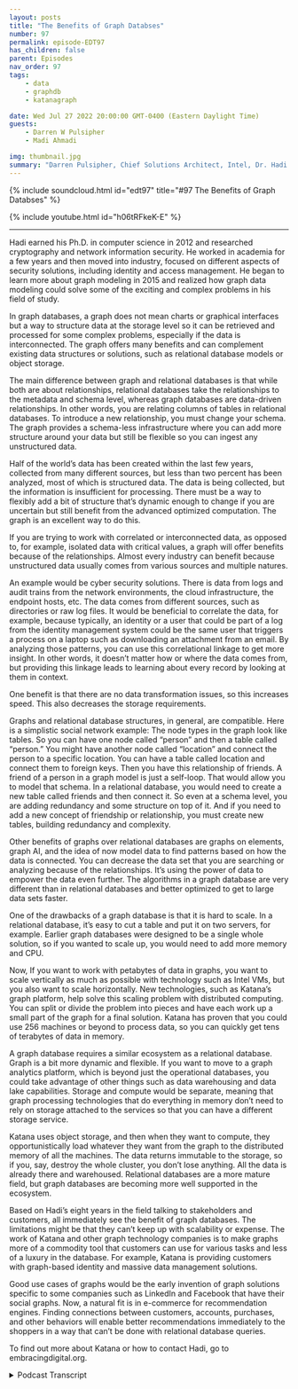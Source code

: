 ```yaml
---
layout: posts
title: "The Benefits of Graph Databses"
number: 97
permalink: episode-EDT97
has_children: false
parent: Episodes
nav_order: 97
tags:
    - data
    - graphdb
    - katanagraph

date: Wed Jul 27 2022 20:00:00 GMT-0400 (Eastern Daylight Time)
guests:
    - Darren W Pulsipher
    - Madi Ahmadi

img: thumbnail.jpg
summary: "Darren Pulsipher, Chief Solutions Architect, Intel, Dr. Hadi Ahmadi, Director of Solutions Architecture, Katana Graph discuss the benefits of graph databases. "
---
```


{% include soundcloud.html id="edt97" title="#97 The Benefits of Graph Databses" %}

{% include youtube.html id="h06tRFkeK-E" %}

---

Hadi earned his Ph.D. in computer science in 2012 and researched cryptography and network information security. He worked in academia for a few years and then moved into industry, focused on different aspects of security solutions, including identity and access management. He began to learn more about graph modeling in 2015 and realized how graph data modeling could solve some of the exciting and complex problems in his field of study.

In graph databases, a graph does not mean charts or graphical interfaces but a way to structure data at the storage level so it can be retrieved and processed for some complex problems, especially if the data is interconnected. The graph offers many benefits and can complement existing data structures or solutions, such as relational database models or object storage.

The main difference between graph and relational databases is that while both are about relationships, relational databases take the relationships to the metadata and schema level, whereas graph databases are data-driven relationships. In other words, you are relating columns of tables in relational databases. To introduce a new relationship, you must change your schema. The graph provides a schema-less infrastructure where you can add more structure around your data but still be flexible so you can ingest any unstructured data.

Half of the world’s data has been created within the last few years, collected from many different sources, but less than two percent has been analyzed, most of which is structured data. The data is being collected, but the information is insufficient for processing. There must be a way to flexibly add a bit of structure that’s dynamic enough to change if you are uncertain but still benefit from the advanced optimized computation. The graph is an excellent way to do this.

If you are trying to work with correlated or interconnected data, as opposed to, for example, isolated data with critical values, a graph will offer benefits because of the relationships. Almost every industry can benefit because unstructured data usually comes from various sources and multiple natures.

An example would be cyber security solutions. There is data from logs and audit trains from the network environments, the cloud infrastructure, the endpoint hosts, etc. The data comes from different sources, such as directories or raw log files. It would be beneficial to correlate the data, for example, because typically, an identity or a user that could be part of a log from the identity management system could be the same user that triggers a process on a laptop such as downloading an attachment from an email. By analyzing those patterns, you can use this correlational linkage to get more insight. In other words, it doesn’t matter how or where the data comes from, but providing this linkage leads to learning about every record by looking at them in context.

One benefit is that there are no data transformation issues, so this increases speed. This also decreases the storage requirements.

Graphs and relational database structures, in general, are compatible. Here is a simplistic social network example: The node types in the graph look like tables. So you can have one node called “person” and then a table called “person.” You might have another node called “location” and connect the person to a specific location. You can have a table called location and connect them to foreign keys. Then you have this relationship of friends. A friend of a person in a graph model is just a self-loop. That would allow you to model that schema. In a relational database, you would need to create a new table called friends and then connect it. So even at a schema level, you are adding redundancy and some structure on top of it. And if you need to add a new concept of friendship or relationship, you must create new tables, building redundancy and complexity.

Other benefits of graphs over relational databases are graphs on elements, graph AI, and the idea of now model data to find patterns based on how the data is connected. You can decrease the data set that you are searching or analyzing because of the relationships. It’s using the power of data to empower the data even further. The algorithms in a graph database are very different than in relational databases and better optimized to get to large data sets faster.

One of the drawbacks of a graph database is that it is hard to scale. In a relational database, it’s easy to cut a table and put it on two servers, for example. Earlier graph databases were designed to be a single whole solution, so if you wanted to scale up, you would need to add more memory and CPU.

Now, If you want to work with petabytes of data in graphs, you want to scale vertically as much as possible with technology such as Intel VMs, but you also want to scale horizontally. New technologies, such as Katana’s graph platform, help solve this scaling problem with distributed computing. You can split or divide the problem into pieces and have each work up a small part of the graph for a final solution. Katana has proven that you could use 256 machines or beyond to process data, so you can quickly get tens of terabytes of data in memory.

A graph database requires a similar ecosystem as a relational database. Graph is a bit more dynamic and flexible. If you want to move to a graph analytics platform, which is beyond just the operational databases, you could take advantage of other things such as data warehousing and data lake capabilities. Storage and compute would be separate, meaning that graph processing technologies that do everything in memory don’t need to rely on storage attached to the services so that you can have a different storage service.

Katana uses object storage, and then when they want to compute, they opportunistically load whatever they want from the graph to the distributed memory of all the machines. The data returns immutable to the storage, so if you, say, destroy the whole cluster, you don’t lose anything. All the data is already there and warehoused. Relational databases are a more mature field, but graph databases are becoming more well supported in the ecosystem.

Based on Hadi’s eight years in the field talking to stakeholders and customers, all immediately see the benefit of graph databases. The limitations might be that they can’t keep up with scalability or expense. The work of Katana and other graph technology companies is to make graphs more of a commodity tool that customers can use for various tasks and less of a luxury in the database. For example, Katana is providing customers with graph-based identity and massive data management solutions.

Good use cases of graphs would be the early invention of graph solutions specific to some companies such as LinkedIn and Facebook that have their social graphs. Now, a natural fit is in e-commerce for recommendation engines. Finding connections between customers, accounts, purchases, and other behaviors will enable better recommendations immediately to the shoppers in a way that can’t be done with relational database queries.

To find out more about Katana or how to contact Hadi, go to embracingdigital.org.




<details>
<summary> Podcast Transcript </summary>

<p>﻿1</p>
<p>Hello, thisis Darren Pulsipher chief solutionarchitect of public sector at Intel.</p>
<p>And welcome to Embracing</p>
<p>Digital Transformation,where we investigate effective change,leveragingpeople, process and technology.</p>
<p>On today's episode,the benefits of Graph Databaseswith Hadi Amadi,</p>
<p>Director of Product Solutionsat Katana Graph.</p>
<p>Hadi, welcome to the show.</p>
<p>Thank you so much for inviting meand giving me this opportunityto be able to talk about thisinteresting topic.</p>
<p>Well, it's really interestingbecause when I first talked to you guysabout graph databases, I was like, yeah,</p>
<p>I know a little bit about graph databases.</p>
<p>Then you blew my head offbecause you taught me a whole lot moreand what you could do.</p>
<p>But before we get into that, Haddie,tell us a little tellmy audience a little bit about yourself.</p>
<p>Sure. Thanks.</p>
<p>Absolutely.</p>
<p>So let me actually start from a littleof my background and where I came from.</p>
<p>I got my peers in computerscience in 2012, did a lot of researchin cryptography, networkinformation securityand were in academiafor in a couple of yearsafter then moved the industryand focused on different aspectsof security solutions from identityand access management to other things.</p>
<p>But I think it was since 2015or so that I started to learnmore about graphdata modeling, graph databases,graph structure.</p>
<p>And it was interesting enough for meto actually start thinking how we couldmodel some of these complex problemsin my field of studyand see whether we can benefitfrom a graph latermodelingand how we can possible better solve them.</p>
<p>And that was interesting enoughfor me to be ableto actually do this kind of things.</p>
<p>And the results were very promising.</p>
<p>You know, I had a lot of productsworked on and that actually made medecide, you know, I want to dedicatemore of my time to grasp.</p>
<p>And that's why I jumped on a graph.</p>
<p>And I'm now there as a directorof solution architecture and also workon the product, very happy to do soand trying to actually befinding those interesting problemsthat are complex enoughthat the existing alternativesolutions cannot tackle.</p>
<p>And hence the graph.</p>
<p>So this is really interestingbecause you guys are trying toin some respects displacea technology that's been around</p>
<p>Right.</p>
<p>Those have been around since the dawn of.</p>
<p>All. Of your data structuresand things like that.</p>
<p>Right. Exactly.</p>
<p>Well, let me first,</p>
<p>I know that most of you know peoplethat are probably listeningto our conversation already know aboutthis concept of the graph graph structure.</p>
<p>But to respect everybodywho might be interested in the podcast,let me tell you first, what do we meanwhen we talk graph reference?</p>
<p>Okay, that sounds great.</p>
<p>First of all, we're not really talkingabout graphs as charts orgraphical interfaces or things like that.</p>
<p>Not even put that matter either.</p>
<p>A graphin a way of visually visualizing data,using those images that could be a sidebenefit or some product.</p>
<p>But you're really talking about a wayto structure your data in a storage levelso that you can retrieveand process this datafor some of the complex problems,especially if this data is interconnected.</p>
<p>On that note,</p>
<p>I should say that it's not.</p>
<p>That graph is going to do the magic andsolve all the problems and we're not here.</p>
<p>At least that's my beliefthat to to replace or completethe existing data structures or solutionsis probably complementing thosefor some of the problemthat they can tackle.</p>
<p>Still, if you look at thesome of the problems, some of the dataand hopefully we can talk about that,the nature of the data will be in a waythat you could still benefit from a keyvalue datastore relational database modelor or object storage for that matter.</p>
<p>So it doesn't mean that graphsare there to solve all the problems.</p>
<p>We really need to look at data and seewhether we can benefit from graphs.</p>
<p>Okay.</p>
<p>So that brings up an interesting pointbecause graph graph databasesare great for linkagesand relationships, right?</p>
<p>Yeah.</p>
<p>But isn't that a relational database?</p>
<p>I mean, the relational databaseis all about relationships.</p>
<p>Has it has it in its own right?</p>
<p>It has it in its term.</p>
<p>So what's the keydifferentiator differential here?</p>
<p>I know relational databases.</p>
<p>I've got a table, I've got you know, I canrelate from one table to another table.</p>
<p>So what's the key differentiator?</p>
<p>Differentiator here? Fair enough.</p>
<p>Now that's very valid.</p>
<p>Very good question.</p>
<p>I'm glad that you asked that.</p>
<p>Yeah, you're right.</p>
<p>And relational databases are all alsoabout respecting relationships.</p>
<p>The main differenceis that in relational databases,we actually took this relationship,the metadata level and the schema levelbrowsing graph database is going to bedata driven relationships.</p>
<p>So relationships are going to be partof the dataversus part of the relational side.</p>
<p>So in other words,in relational databases, we are lettingtables, columns off the tables basically.</p>
<p>And if you want to introducea new relationship, basically,you need to change a schema in a way.</p>
<p>Whereas Graph providesthis code on clothes schemaless infrastructurefor you to be able to actually adda little bit of more structurearound your data, but still be flexibleso you can ingest any sort of unstructureddata as well.</p>
<p>Okay.</p>
<p>So it's great at unstructured data comingin and seamless, which means great forcrave for data.</p>
<p>I don't quite know what the schema is yet.</p>
<p>Right.</p>
<p>So I can see</p>
<p>I can see those those benefits of.</p>
<p>But isn'teverything already stored in a database.</p>
<p>It is.</p>
<p>No, absolutely.</p>
<p>It's just a fact that, again,the main risk thatyou're not facing is big computation.</p>
<p>So we have had a conversationaround big datafor a long while and that thanksto a lot of technology,basically that has been has been builtand providedwithin the last few years,we have been able to collect a lot of datafrom different sources.</p>
<p>So more than half of the world'sdata has been createdwithin the last couple of years,but only. At.</p>
<p>Less than 2% of it has been analyzed,which means that, again,thanks to those datalike sort of experiences,you can slowly collect data, however,and then it gets to processing.</p>
<p>That data is not enough.</p>
<p>It can doso you want to have a way to flexiblyadd a little bit of a structureto this data, not really much.</p>
<p>And it's dynamic enough that you caneasily change it if you're uncertain.</p>
<p>What still benefitfrom optimized advanced computation on itand graph is an excellent way to do so.</p>
<p>So with only 2%of the data being analyzed,most of that data analyzes structured datatoday.</p>
<p>Right? Yeah.</p>
<p>But what percentage is thatunstructured datathat that's sitting out therehave all this new data being generated?</p>
<p>Yeah, it's a very valid questionand a very good question.</p>
<p>I don't really know the exact,you know, basically fraction of that data,but assume that all of that unstructureddata now is is being tackledusing low level APIs of the datalike experience, which works excellent.</p>
<p>But the problem isit lacks the optimizationbecause if you deal with on a structuredlow level data, you can't really doany sort of independent.</p>
<p>Okay.</p>
<p>So how does how does graph databasehelp with that unstructured data orgive it give us some examples.</p>
<p>Yeah, no, fair enough.</p>
<p>So as I said before, again,the let me let me start with this again.</p>
<p>I would love to just make sure that I stayfair with this concept that, hey,if you do have a data that or a problemdeals with data that's that's isolated.</p>
<p>I mean, you have a bunch of a key valuesdocuments you want to store and retrieve.</p>
<p>You don't really need graphif you of your use.</p>
<p>This is all about storing datalots of storage.</p>
<p>You could usean object solution with that.</p>
<p>But if you you're actually trying to workwith correlated data, interconnecteddata, that's where you would benefitfrom graph because of the relationships.</p>
<p>And this comes almost in any industrybecause thethe unstructured datausually comes from a variety of sourcesand variety of structureor I should say natures.</p>
<p>And when I can give an examplethat I may be more versatileas let's say we want to go and docyber security solutions,looking at the logs and audit trailsthat come from the networkenvironments, the cloud infrastructure,the end point hostsand all that, and these are all comingfrom different sources.</p>
<p>The data is different.</p>
<p>Some of them are coming from directories,some from raw log files and so onand so forth.</p>
<p>And we would like to have a way to be ableto correlate the data because typicallyan identity or a userthat could be part of a logthat comes from our identitymanagement system could be the same userthat triggers a process in a laptopor maybe downloadsan attachment from an emailand then out of that.</p>
<p>So if you can actually usethe correlational linkage betweenthis data, you can get more insightfrom it by just analyzing those patterns.</p>
<p>So this is what I'm trying to say.</p>
<p>It doesn't matterhow or where your data is coming from,but providing that sort of linkagebetween these data points,you will be able to learn more about eachand every recordby looking at the context of them.</p>
<p>So I like the context part of part of thisbecause that's where I can really startlooking at real data analytics,where did my data come from?</p>
<p>What else is it related to?</p>
<p>I love the example of an email because</p>
<p>I can't imaginebuilding a relational databasethat shows an email.</p>
<p>Well, I mean, that would be really hardbecause, oh,</p>
<p>I've got attachments to it,</p>
<p>I've got responses, I've got for my data.</p>
<p>Tables would be massiveand there would be so many of them to showall the different relationships.</p>
<p>Yeah.</p>
<p>So, so in graph databases</p>
<p>I can form these relationshipsdynamically as,as my data structures are dynamic.</p>
<p>Is that.</p>
<p>Is that right. Absolutely.</p>
<p>Make itmaybe even to make it more sort of boldas you know,if you have a problem anywhereand you think you can just go to awhiteboard and just model your data with,you know,just some hyper friendly sort of notesthat are connected with edges,then it seems like it can benefitfrom a graph that you don't wantto downgrade that model.</p>
<p>You have in mind to tackle,but just, you know, make it atwo dimensional datastructures, tables and rules and columns.</p>
<p>You would actually be able to storeit as is</p>
<p>I emphasizeas is the graph data structure.</p>
<p>So one it.</p>
<p>Yeah no I like that.</p>
<p>I like that a lotso I can see one of the benefits.</p>
<p>One is</p>
<p>I don't have data transformation issues,so that's going to speed up thingsdramatically.</p>
<p>Right, because I'm not trying to representcomplex relationshipsin several tables,so I'm decreasing also thestorage requirements, right?</p>
<p>That is correct.</p>
<p>That is correct.</p>
<p>I mean, it would be one of those,you know,double resourcethat depending on how you model data,but you're rightthat, you know, let let me just maybetalk about this social networkbecause that's very easy.</p>
<p>Oh, social network.</p>
<p>That's a great. One. Yeah.</p>
<p>So to me,if we want to make it very simplistic,the graphs and relational databasesor relational database function in generalare very compatible.</p>
<p>The no types look like the tables.</p>
<p>So I have a node, cyber sibekothat's a person.</p>
<p>And then I could have a table calledpersonal relational.</p>
<p>That is great.</p>
<p>I might have another.</p>
<p>No talk call location and connectmy person to specific location.</p>
<p>Of course I can have a table call locationand connect them to foreign keys.</p>
<p>Awesome.</p>
<p>Now I have thisrelationship of friendship.</p>
<p>A friend person is a friend of personin my graph model is just so loopkind of thing, right?</p>
<p>That would allow me to just modelthat schema if I want to.</p>
<p>In in a relational database,</p>
<p>I need to createthis new table for friendsand then I need to connect it.</p>
<p>So even at the schema level, I'madding some redundancy and some structureover the top of it.</p>
<p>And if I need to add a new conceptof friendship or relationship,</p>
<p>I need to create new tables. Yeah.</p>
<p>So that is the redundancy of complexity.</p>
<p>So hey, you're right.</p>
<p>And it does add a lot of complexityon traversing tables to get informationon maintenance, management,building indices.</p>
<p>All that stuff now becomes more complexthe more relationship of tablesthat I have.</p>
<p>So I really kind of</p>
<p>I like this a lot in that what,what other benefits do I get from a graphdatabase over relational?</p>
<p>Yeah.</p>
<p>The one other thing about graph databasesis this whole area of graph on elementsin the graph.</p>
<p>I, I'm not going to go into detailsof those things.</p>
<p>And basicallythe idea of being able to now modelyour data and be able to find patternson your data based on that.</p>
<p>The way that data is connected is great.</p>
<p>An example could be PageRankalgorithm, which is put forth by Googleto be able to actually nowsort the the pages that have been searchedover time.</p>
<p>You know, what is the most linkagesto the page and all that?</p>
<p>So once you have a data model as a graph,then you can simply go on a pagelike algorithm across a graphand find a rank for eachand every note based onhow they are connected to the others.</p>
<p>The other example,to be finding the components.</p>
<p>So you have this this big data, you don'tyou have a problem to solve.</p>
<p>You don't know how to tackle thisin a relational database,but if your data was in the graph,the one thing that you could dopossibly can make sense depending onyour problem would be to divideand conquer, to use a connected componentsort of algorithmwith some sort of communitydetection algorithm on the graphto be able to try to get off the subgraphs, which are our focus.</p>
<p>And then you could goand look at a specific subgroupof certain sizeand be able to solve your problem.</p>
<p>That is specific.</p>
<p>Some graph that's normal.</p>
<p>So you're how help me understandwhat I think I heard was</p>
<p>I can decrease the data setthat I am searching through or analyzingbecause of the relationships I can I canprune things down to a more substantialset instead of searching everything.</p>
<p>Exactly. Exactly. It's like that's.</p>
<p>Using the the power of datato even in our data in orderthis is connected performanceand things like that would be even lookedat asways of doing feature engineeringfor our email layerwhere you can take advantage of it.</p>
<p>And this informationmay not be explicitly givenby a relational or any sort of data,but it can be found using some sort ofgraph mining data mining your data.</p>
<p>So, so the algorithms in a graph databaseare very different than the algorithmsthat we've seen in relational databasesthat so and better optimize you think,oh I can get,</p>
<p>I can get to large sets of data faster.</p>
<p>Absolutely.</p>
<p>I mean better optimized for those.</p>
<p>Again, for the purpose of data.</p>
<p>I mean, if you're talking aboutgraph algorithm, which is about,you know, that first search,you need a graph in the structureif you want to use a relational dataor anything else, that would be to.</p>
<p>Let's say that I just hadone big table and I'm just doing rawsearches for I need</p>
<p>I need everyone with this zip code.</p>
<p>A relational databasewould probably be the way to go.</p>
<p>Absolutely.</p>
<p>I mean, if those are the queriesthat you want to get, that would be.</p>
<p>But if you're in the realm of,let's say, manage massive data managementfor some sort of entity,basically entity resolution,those kind of things that actually wouldbenefit from a modeling your data in a waythat you can actually find patternsand patterns between different entities.</p>
<p>Then relational databasecan help you in a scalable right.</p>
<p>And again, I'm saying.</p>
<p>In a scalable.</p>
<p>Way, you can definitely model anythingthat today we have in a graph databasewith a relational data structureand vice versa.</p>
<p>It's all about when data skills,one of them can't keep up.</p>
<p>Gotcha.</p>
<p>So let's talk about scale a little bit.</p>
<p>When you say scale,</p>
<p>I mean, how big are we talking?</p>
<p>I mean, in relational databases,we talk about number of rows.</p>
<p>Yeah. Right.</p>
<p>That would be comparableto number of nodes in ain a graph database, correct.</p>
<p>Pretty much, yes.</p>
<p>You're right.</p>
<p>The number of nodesfor that give you actually a numberof those timesthe tables in a relational database.</p>
<p>Plus you do havethe relationships here as wellthat could add to the complexity of this.</p>
<p>So how big can these graphs get.</p>
<p>That that's also a very great questionbecause again, the way that graphs workor this graph it is the structuremakes it a bit hard to scale and charta relational database.</p>
<p>It's easy to cut a tableand put it on two servers.</p>
<p>Right.</p>
<p>And that would allow youto be able to more.</p>
<p>I would say intuitively, partitionyour data and go with your scalabilitybeyond a specific basicallyone serverso you can go with much, much bigger data.</p>
<p>And that that's that that has beenone of the drawbacks of the graph dataor earlier graph database technologiesthat they were allactually designedor built to be a single whole solution.</p>
<p>So you have a bigger graphif you want to have a bigger,you know, make iteven bigger, you need to scaleup, add more memory or more CPU too.</p>
<p>Yeah, we yeah, we like itwhen they have more CPU'sand maybe some persistent memoryfrom Intel.</p>
<p>There's that would be great.</p>
<p>It's just awesome and that's great.</p>
<p>But I can't scale to thatto buy it right. Now.</p>
<p>If you do have that,you know you get definitely it stillyou want to vertically scaleas much as possiblethanks to the technologieslike Intel VMs and all that.</p>
<p>But then once you get to basicallya place that you want to actually workwith petabytes of data,then you would want to scale horizontallyand the new technologieson the on the graphic to platformslike ourselvesare actually all about distributedcomputing.</p>
<p>And distributedcomputing is basically allowing us to nowshort the graph, basically just look out,you know,in terms of just using a scissorand cutting the grass and multiple piecesand just make sure those edgesof those linkages are kept a preserve.</p>
<p>And then you can split or the probleminto multiple small piecesand have each graphwork up a small part of the graphand give you the final solution.</p>
<p>Okay.</p>
<p>So there are so this isthis is a new things very distributeddistributed graph databasesbecause</p>
<p>I like how you mentioned thatthat has been a limitation in the past.</p>
<p>Right.</p>
<p>A graph database can only be as big asthe amount of memory you have on your box.</p>
<p>Basically, which makes some screamingfast, write very things in memory.</p>
<p>But now you're now you're sayingthey do have distributed techniques.</p>
<p>Now I can.</p>
<p>So how bigcan I make a distributed graph now?</p>
<p>Is there any limitation.</p>
<p>From our technology or what</p>
<p>I can say we have proven like, you know,you could use 256 machines or beyondto be able to actually process your data.</p>
<p>So if you multiply by those, it'sarbitrary.</p>
<p>You can easily getto tens of terabytes of data in memory.</p>
<p>Yeah, yeah.</p>
<p>Tens of petabytes. Yeah.</p>
<p>That's a lot of data.</p>
<p>That's right.</p>
<p>And all in one go all connect.</p>
<p>That's in that's incredible. Yeah.</p>
<p>That's absolutelybecause that, that actually matchessome of the existing requirementsthat we have from graphthat are dealing with, you know, dailycollecting logs, data and being ableto analyze it and bring it backto the downstream systems.</p>
<p>The usually atomized data,especially for the companiesthat provide SAS solutionsto their customersand they want to have acrosscustomer analyticsthat's really very popular.</p>
<p>So the users.</p>
<p>RDR, our</p>
<p>DB CMS has been around a long time,a lot of tools around backupand restore onmanaging indexesand in purging parts,you know, cleaning of database.</p>
<p>All this has been around for a long time.</p>
<p>What about for graph databases?</p>
<p>Do I have the same issuesor is it differentbecause it's stored differentlybecause you're storing the modelinstead of a representation of the model?</p>
<p>I mean, what's built up around it?</p>
<p>And do I need an ecosystem like I've hadto build with relational databases?</p>
<p>Yeah, pretty much similar.</p>
<p>Maybe graph is a little bit more dynamicand might be a little more flexibleto tackle, but I would say that we do ifif you are providing graph databasemanagement system,you would need to go throughthe same process very much like data is.</p>
<p>And thankfullythose have already been resolvednow. Okay.</p>
<p>If you want to move tographs data analytics platform,which is beyondjust the operational databases,you could take advantage of other thingslike data warehousing capabilities, data,native communities.</p>
<p>You know, one of themwould be just a storage of separatethe separation of the storage and compute,meaning that especiallyfor those graph processing technologiesthat are doing everything in memorydon't really need to rely on storagethat is attached to the services.</p>
<p>So you can have a totally differentstorage service.</p>
<p>What we use, for example, is objectstorage and then we want to compute.</p>
<p>We opportunistically load whatever we wantfrom the graph to the memory,distributed memory of all those machines.</p>
<p>There's a computation, bring the databack in immutable way of the storage.</p>
<p>So in that case,even if you destroy the whole clusterand that's something that you would seedata scientist,the analytics use cases are a lot.</p>
<p>You don't lose anything.</p>
<p>All your data is already therewarehouse and you just need to actuallybe able to run that you will.</p>
<p>Got to know that.</p>
<p>So what you're telling meis all the things that I can find inrelational databases,analytics packages, backup and restoremaintenance, all that stuff existsfor graph databases too.</p>
<p>Is that okay?</p>
<p>So I'm not I'm not bleeding bleeding edgeout herewhere I'm all alone and I have no support.</p>
<p>There's lots ofthere's open source graph databasesand there's commercial ones.</p>
<p>There's,there's more than just one out there.</p>
<p>But again, we could talk about this thingsand these are all valid concernsbecause as you said,the relational database with others,these are mature fields and groundis a bit newer.</p>
<p>But one thing is absolutelysome of this needs to be tackled.</p>
<p>One of the other limitationsthat I should saythat people mentioned about graph dataand these tools is about the language,lack of standard language to fully graspand is on the way to go.</p>
<p>Now, open software is a de factostandard way of talking to graph.</p>
<p>It's it'svery slow like a SQL, I would say,but definitely more intuitive for graphs.</p>
<p>And thenwe are on the horizon to see a Google,which is a graphwhich is going to be a standard onewhich is, you know,pretty much basically deciphered.</p>
<p>So, so soon enough we're going to seereally standard languageto be able to talk the graphs.</p>
<p>Oh, that would be great,because then I have that portabilitythat I worry about, right,as a practitioner.</p>
<p>So SQL statement, has anyone writtenand asked you all the graph.</p>
<p>Oh interesting.</p>
<p>Non no.</p>
<p>Of what you know there isgraphs fill in a graphlike school statements or this is.</p>
<p>Well some of them won't make sense.</p>
<p>Yeah exactly.</p>
<p>Like join.</p>
<p>I'm going to join. What.</p>
<p>No there aren't tables.</p>
<p>There aren't tables to join.</p>
<p>Yeah it should be an easy task.</p>
<p>But if you do have the graph, I would sayif you do have the graph capabilities,you want benefits from them,you don't want to downgrade your income.</p>
<p>You don't want to downgrade.</p>
<p>Yeah, yeah, yeah.</p>
<p>But on the service layer, I've seen a lot.</p>
<p>I mean, now there's this graph tool,basically frameworkand we allow us to connect to any sortof relational document or graphingand basically that might be ableto provide an APIand and graph actually is doing a good joband it's based on a graph databack can like can work for anything.</p>
<p>So that would be probably a very nice theyhave to do this interfaces some of this.</p>
<p>Oh this has been insightful I like becausethis is a big conundrumfor a lot of people,especially as our data is exploding,especially unstructured or semi-structureddata.</p>
<p>Sounds like graphdatabases is a good way to go,but like you said, not for everything.</p>
<p>So do you.</p>
<p>Do you ever see anyone maybe goingto a graph database first and then saying,hey, I understand the structurewell enough, I'm going to drop it intoa relational database for indexspeed and things like thator how do you see it?</p>
<p>I think I think everybody that well,this is based on my view and little orno sign of the new,</p>
<p>I'll get 100% certainty in my view.</p>
<p>But based on my I would say about a yearbeing experienced in the field and talkingto some stakeholders and customers,people thatuse graphs to immediatelysee the benefit they don't want to draw.</p>
<p>The main reason that they may dropit is because some of the technologiescannot keep up in terms of scalabilityand or maybe they're just expensive.</p>
<p>So the work that some of the other graphtechnology out there is doing istry to make graphsmore like very commodity toolthat people can use for different thingsrather than luxuries in that database.</p>
<p>Gotcha. Yeah.</p>
<p>Like I'm only targeting it to this problembecause it's perfect for graph.</p>
<p>The cost benefits are huge.</p>
<p>So I see where you're going.</p>
<p>You want to make it more commonly used.</p>
<p>That makes. Sense. Yeah.</p>
<p>And I'm, I'm working with companies now.</p>
<p>We're actually providinggraph based solutions.</p>
<p>Everything is graphsand graphics solutions for identity,for massive data management and all that.</p>
<p>And they see the benefits immediatelythat they can easily downgradeback to the version of news.</p>
<p>And that again, I'm not saying thatthese are replacing each otheris that maybe it's still relational data.</p>
<p>Is it going to be used for some purposes,but not for the problemsthat necessarilydeal with interconnectivity.</p>
<p>Now that that makes sense?</p>
<p>I mean, that makes some sense.</p>
<p>So thisthis will cover almost any vertical I can.</p>
<p>I can see applications, especially for Iottypes of devices. Right.</p>
<p>So we can see this span of verticals.</p>
<p>Well, what would you say are the hottestthe hottest use case,the hottest verticals right nowthat you guys are seeingthe most traction? Yeah, definitely.</p>
<p>I mean, graph in generalstarted from those,</p>
<p>I would say early invention of graphsolutions specific to some products,you know, companieslike LinkedIn and Facebook,they have their own social graphsand all thatmore textbook.</p>
<p>Now, you know, a very good examplecould be in e-commerce, righton the problem of recommendationengine, basically.</p>
<p>I'll recommend. It. Yeah.</p>
<p>I mean, this is huge becausejust to look at it again,</p>
<p>I try to just imagine my mind.</p>
<p>I'm going to work around and tryto actually now abstract this problem.</p>
<p>What I'm talking about,</p>
<p>I'm talking about customers accounts,purchases of products and servicesand other things, right?</p>
<p>And as soon as I actually can findthis connectionbetween themand how customers do some actions,maybe they review a product, a purchase,and they click on a link.</p>
<p>And if I can have this basically graphmade based on thisbehaviorof the customers that I can easily nowlook at a specific customerthat now has signed into mye-commerce website and lookwhat attributes they have, what kind of,you know, purchases they've done before,what other customers are similar to you.</p>
<p>But just finding this patternsof traversing to the graphand what customer to the otherson all the similarity measuresand then be able to providethe recommendationright away to that customer.</p>
<p>So this is something that, again,you couldn't do it with any singledata store graph.</p>
<p>That's so it's great.</p>
<p>It's great for like real timerelationships reversing.</p>
<p>I love that. Right.</p>
<p>Because otherwise can you imaginethe the relational database querieson one on that you'd be hittingall the tables in in your e-commerce.</p>
<p>Yeah.</p>
<p>And the joins would be extraordinaryand it wouldn't be in secondsit would be in minutesif. You were like. Exactly.</p>
<p>Especially in this case,you already have a starting point.</p>
<p>This means that look at youhave your your your sourceand possibly going to,you know, maybe you're lookinghow to work from that sourceand find some destination packet there.</p>
<p>Yeah.</p>
<p>In relation to this, this problemis not really meant to be solved that wayand graph is just walking with the graph.</p>
<p>Simple.</p>
<p>That's walking.</p>
<p>Yeah.</p>
<p>Walk in the graphwhich which I really like a lot.</p>
<p>Well a howdy this has been great.</p>
<p>Thank you for coming on the show.</p>
<p>I, I learn a lot every time I talk to you.</p>
<p>I learn something new, which I appreciateand and thank you for coming on the showalso.</p>
<p>Well, thank you so much for againinviting me to this podcast,having this conversation.</p>
<p>It was lovely, having a chat withyou also learned a lot fromfrom your comments and your feedback.</p>
<p>Any time, you know,</p>
<p>I'll I'll be happy to help anybodythat is interested about this counciland also learn more aboutgreat.</p>
<p>If you guys want to find out more onhow to contact Hadi,take a look at our blogat embracingdigital.organd we'll have we'll have an email addressup there.</p>
<p>Is that okay, Hadi? My pleasure.</p>
<p>All right.</p>
<p>There you go.</p>
<p>Thank you for listeningto Embracing Digital Transformation today.</p>
<p>If you enjoyed our podcast,give it five stars on your favoritepodcasting site or YouTube channel.</p>
<p>You can find out more informationabout embracing digital transformationand embracingdigital.org nexttime, Go out and do something wonderful.</p>

</details>
